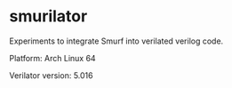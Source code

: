 # smurilator
Experiments to integrate Smurf into verilated verilog code.

Platform: Arch Linux 64

Verilator version: 5.016
